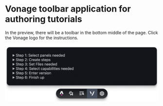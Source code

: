# Vonage toolbar application for authoring tutorials

In the preview, there will be a toolbar in the bottom middle of the page.
Click the Vonage logo for the instructions.

![Screenshot of toolbar app. A dark gray rectangular interface element with rounded corners, displaying a list of six steps in white text, each preceded by a right-pointing triangle. Below the rectangle is a smaller dark gray rounded rectangle containing five white icons: an Astro logo, cursor arrow, three horizontal lines with a magnification glass, a V, and a gear icon. ](./toolbar.png)
